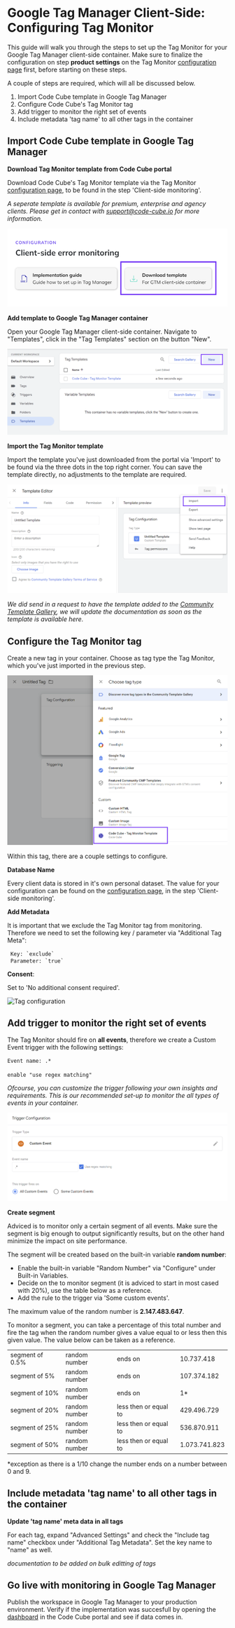 # Google Tag Manager Client-Side: Configuring Tag Monitor

This guide will walk you through the steps to set up the Tag Monitor for your Google Tag Manager client-side container. Make sure to finalize the configuration on step **product settings** on the Tag Monitor [configuration page](https://portal.code-cube.io/tag_monitor_config) first, before starting on these steps.

A couple of steps are required, which will all be discussed below.

1. Import Code Cube template in Google Tag Manager
2. Configure Code Cube's Tag Monitor tag
3. Add trigger to monitor the right set of events
4. Include metadata 'tag name' to all other tags in the container

## Import Code Cube template in Google Tag Manager

**Download Tag Monitor template from Code Cube portal** 

Download Code Cube's Tag Monitor template via the Tag Monitor [configuration page](https://portal.code-cube.io/tag_monitor_config), to be found in the step 'Client-side monitoring'.

_A seperate template is available for premium, enterprise and agency clients. Please get in contact with support@code-cube.io for more information._

![Download template](../images/download-template.png)

**Add template to Google Tag Manager container** 

Open your Google Tag Manager client-side container. Navigate to "Templates", click in the "Tag Templates" section on the button "New".

![New template](../images/new-template.png)

**Import the Tag Monitor template**

Import the template you've just downloaded from the portal via 'Import' to be found via the three dots in the top right corner. You can save the template directly, no adjustments to the template are required.

![Import template](../images/import-template.png)

_We did send in a request to have the template added to the [Community Template Gallery](https://tagmanager.google.com/gallery/#/?page=1), we will update the documentation as soon as the template is available here._

## Configure the Tag Monitor tag

Create a new tag in your container. Choose as tag type the Tag Monitor, which you've just imported in the previous step.

![Add tag](../images/add-tag.png)

Within this tag, there are a couple settings to configure.

**Database Name**

Every client data is stored in it's own personal dataset. The value for your configuration can be found on the [configuration page](https://portal.code-cube.io/tag_monitor_config), in the step 'Client-side monitoring'.

**Add Metadata**

It is important that we exclude the Tag Monitor tag from monitoring. Therefore we need to set the following key / parameter via "Additional Tag Meta":

     Key: `exclude`
     Parameter: `true`

**Consent**: 

Set to 'No additional consent required'.  

![Tag configuration](../images/tag_configuration.png)

## Add trigger to monitor the right set of events

The Tag Monitor should fire on **all events**, therefore we create a Custom Event trigger with the following settings:

    Event name: .*

    enable "use regex matching"


_Ofcourse, you can customize the trigger following your own insights and requirements. This is our recommended set-up to monitor the all types of events in your container._

![Add Trigger](../images/add-trigger.png)

**Create segment**

Adviced is to monitor only a certain segment of all events. Make sure the segment is big enough to output significantly results, but on the other hand minimize the impact on site performance. 

The segment will be created based on the built-in variable **random number**:

- Enable the built-in variable "Random Number" via "Configure" under Built-in Variables.
- Decide on the to monitor segment (it is adviced to start in most cased with 20%), use the table below as a reference.
- Add the rule to the trigger via 'Some custom events'.

The maximum value of the random number is **2.147.483.647**. 

To monitor a segment, you can take a percentage of this total number and fire the tag when the random number gives a value equal to or less then this given value. The value below can be taken as a reference.

|  |  |   |   |
| -------------- | -------------- | --------- | -- | 
| segment of 0.5% | random number    | ends on   | 10.737.418
| segment of 5% | random number    | ends on   | 107.374.182
| segment of 10% | random number    | ends on   | 1*  
| segment of 20% | random number    | less then or equal to  | 429.496.729
| segment of 25% | random number    | less then or equal to  | 536.870.911
| segment of 50% | random number    | less then or equal to  | 1.073.741.823

*exception as there is a 1/10 change the number ends on a number between 0 and 9.


## Include metadata 'tag name' to all other tags in the container

**Update 'tag name' meta data in all tags**

For each tag, expand "Advanced Settings" and check the "Include tag name" checkbox under "Additional Tag Metadata". Set the key name to "name" as well.

_documentation to be added on bulk editting of tags_


## Go live with monitoring in Google Tag Manager
Publish the workspace in Google Tag Manager to your production environment. Verify if the implementation was succesfull by opening the [dashboard](https://portal.code-cube.io/tag_monitor_dashboard) in the Code Cube portal and see if data comes in.
